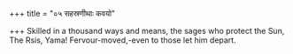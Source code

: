 +++
title = "०५ सहस्रणीथाः कवयो"

+++
Skilled in a thousand ways and means, the sages who protect the Sun,  
     The Rsis, Yama! Fervour-moved,-even to those let him depart.